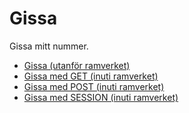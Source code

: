 Gissa
===========================

Gissa mitt nummer.

* [Gissa (utanför ramverket)](guess)
* [Gissa med GET (inuti ramverket)](gissa/get)
* [Gissa med POST (inuti ramverket)](gissa/post)
* [Gissa med SESSION (inuti ramverket)](gissa/session)
